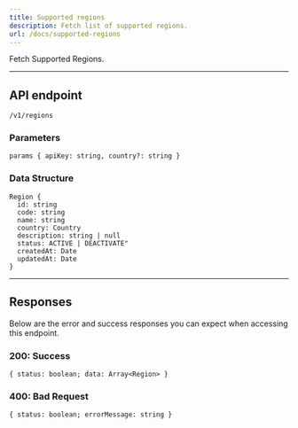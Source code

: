 ```yaml
---
title: Supported regions
description: Fetch list of supported regions.
url: /docs/supported-regions
---
```


Fetch Supported Regions.

---

## API endpoint

```shell
/v1/regions
```

### Parameters

```shell
params { apiKey: string, country?: string }
```

### Data Structure

```shell
Region {
  id: string
  code: string
  name: string
  country: Country
  description: string | null
  status: ACTIVE | DEACTIVATE"
  createdAt: Date
  updatedAt: Date
}
```

---

## Responses

Below are the error and success responses you can expect when accessing this endpoint.

### 200: Success

```shell
{ status: boolean; data: Array<Region> }
```

### 400: Bad Request

```shell
{ status: boolean; errorMessage: string }
```
